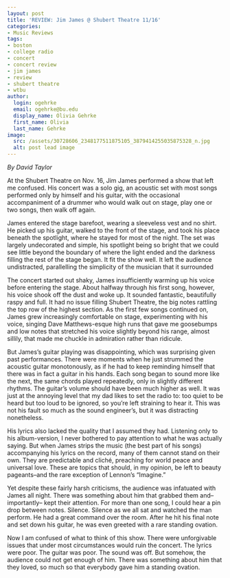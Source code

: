 ```yaml
---
layout: post
title: 'REVIEW: Jim James @ Shubert Theatre 11/16'
categories:
- Music Reviews
tags:
- boston
- college radio
- concert
- concert review
- jim james
- review
- shubert theatre
- wtbu
author:
  login: ogehrke
  email: ogehrke@bu.edu
  display_name: Olivia Gehrke
  first_name: Olivia
  last_name: Gehrke
image:
  src: /assets/30728606_2348177511875105_3879414255035875328_n.jpg
  alt: post lead image
---
```


_By David Taylor_

At the Shubert Theatre on Nov. 16, Jim James performed a show that left me confused. His concert was a solo gig, an acoustic set with most songs performed only by himself and his guitar, with the occasional accompaniment of a drummer who would walk out on stage, play one or two songs, then walk off again.

James entered the stage barefoot, wearing a sleeveless vest and no shirt. He picked up his guitar, walked to the front of the stage, and took his place beneath the spotlight, where he stayed for most of the night. The set was largely undecorated and simple, his spotlight being so bright that we could see little beyond the boundary of where the light ended and the darkness filling the rest of the stage began. It fit the show well. It left the audience undistracted, parallelling the simplicity of the musician that it surrounded

The concert started out shaky, James insufficiently warming up his voice before entering the stage. About halfway through his first song, however, his voice shook off the dust and woke up. It sounded fantastic, beautifully raspy and full. It had no issue filling Shubert Theatre, the big notes rattling the top row of the highest section. As the first few songs continued on, James grew increasingly comfortable on stage, experimenting with his voice, singing Dave Matthews-esque high runs that gave me goosebumps and low notes that stretched his voice slightly beyond his range, almost sillily, that made me chuckle in admiration rather than ridicule.

But James’s guitar playing was disappointing, which was surprising given past performances. There were moments when he just strummed the acoustic guitar monotonously, as if he had to keep reminding himself that there was in fact a guitar in his hands. Each song began to sound more like the next, the same chords played repeatedly, only in slightly different rhythms. The guitar’s volume should have been much higher as well. It was just at the annoying level that my dad likes to set the radio to: too quiet to be heard but too loud to be ignored, so you’re left straining to hear it. This was not his fault so much as the sound engineer’s, but it was distracting nonetheless.

His lyrics also lacked the quality that I assumed they had. Listening only to his album-version, I never bothered to pay attention to what he was actually saying. But when James strips the music (the best part of his songs) accompanying his lyrics on the record, many of them cannot stand on their own. They are predictable and cliché, preaching for world peace and universal love. These are topics that should, in my opinion, be left to beauty pageants–and the rare exception of Lennon’s “Imagine.”

Yet despite these fairly harsh criticisms, the audience was infatuated with James all night. There was something about him that grabbed them and–importantly– kept their attention. For more than one song, I could hear a pin drop between notes. Silence. Silence as we all sat and watched the man perform. He had a great command over the room. After he hit his final note and set down his guitar, he was even greeted with a rare standing ovation.

Now I am confused of what to think of this show. There were unforgivable issues that under most circumstances would ruin the concert. The lyrics were poor. The guitar was poor. The sound was off. But somehow, the audience could not get enough of him. There was something about him that they loved, so much so that everybody gave him a standing ovation.